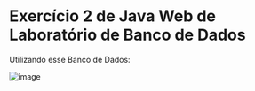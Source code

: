 # Exercício 2 de Java Web de Laboratório de Banco de Dados

Utilizando esse Banco de Dados:

![image](https://github.com/Felliny/OnibusViagem_JavaWeb/assets/99506287/7b67ef66-62d1-43f6-98f6-f582c1fb7da2)
